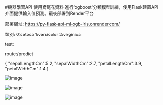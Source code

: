 #機器學習API
使用鳶尾花資料 進行'xgboost'分類模型訓練，使用Flask建置API介面提供輸入值預測。最後部署到Render平台

部署網址:
https://py-flask-api-ml-xgb-iris.onrender.com/


類別:
0:setosa
1:versicolor
2:virginica


test:

route:/predict

 {
 "sepalLengthCm":5.2,
  "sepalWidthCm":2.7,
  "petalLengthCm":3.9,
  "petalWidthCm":1.4
  }

![image](https://user-images.githubusercontent.com/26739923/233819536-ffa96a04-2d48-4efe-acfe-901569d63c0c.png)


![image](https://user-images.githubusercontent.com/26739923/233819474-2e306e12-3e8a-4580-b157-209b776575dc.png)

![image](https://user-images.githubusercontent.com/26739923/233819514-fcd6c8bd-6de9-4ff8-aaf5-3e2a3d81bc10.png)
